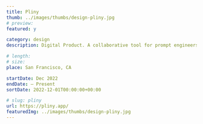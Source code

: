 ```yaml
---
title: Pliny
thumb: ../images/thumbs/design-pliny.jpg
# preview:
featured: y

category: design
description: Digital Product. A collaborative tool for prompt engineers.

# length:
# size:
place: San Francisco, CA

startDate: Dec 2022
endDate: – Present
sortDate: 2022-12-01T00:00:00+00:00

# slug: pliny
url: https://pliny.app/
featuredImg: ../images/thumbs/design-pliny.jpg
---
```


